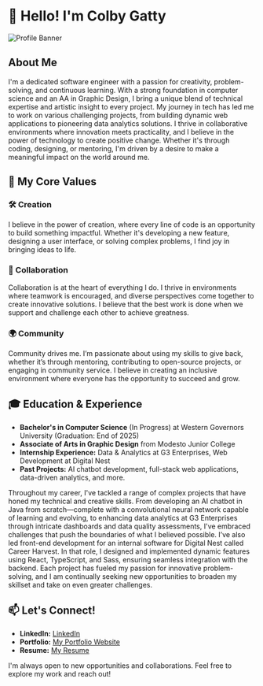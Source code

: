 # 👋 Hello! I'm **Colby Gatty**

![Profile Banner](https://i.postimg.cc/RVDYHJ2f/Untitled-design-1.png)

## About Me
I'm a dedicated software engineer with a passion for creativity, problem-solving, and continuous learning. With a strong foundation in computer science and an AA in Graphic Design, I bring a unique blend of technical expertise and artistic insight to every project. My journey in tech has led me to work on various challenging projects, from building dynamic web applications to pioneering data analytics solutions. I thrive in collaborative environments where innovation meets practicality, and I believe in the power of technology to create positive change. Whether it's through coding, designing, or mentoring, I'm driven by a desire to make a meaningful impact on the world around me.

## 🌟 My Core Values

### 🛠 Creation
I believe in the power of creation, where every line of code is an opportunity to build something impactful. Whether it's developing a new feature, designing a user interface, or solving complex problems, I find joy in bringing ideas to life.

### 🤝 Collaboration
Collaboration is at the heart of everything I do. I thrive in environments where teamwork is encouraged, and diverse perspectives come together to create innovative solutions. I believe that the best work is done when we support and challenge each other to achieve greatness.

### 🌍 Community
Community drives me. I’m passionate about using my skills to give back, whether it’s through mentoring, contributing to open-source projects, or engaging in community service. I believe in creating an inclusive environment where everyone has the opportunity to succeed and grow.

## 🎓 Education & Experience
- **Bachelor's in Computer Science** (In Progress) at Western Governors University (Graduation: End of 2025)
- **Associate of Arts in Graphic Design** from Modesto Junior College
- **Internship Experience:** Data & Analytics at G3 Enterprises, Web Development at Digital Nest
- **Past Projects:** AI chatbot development, full-stack web applications, data-driven analytics, and more.

Throughout my career, I've tackled a range of complex projects that have honed my technical and creative skills. From developing an AI chatbot in Java from scratch—complete with a convolutional neural network capable of learning and evolving, to enhancing data analytics at G3 Enterprises through intricate dashboards and data quality assessments, I've embraced challenges that push the boundaries of what I believed possible. I’ve also led front-end development for an internal software for Digital Nest called Career Harvest. In that role, I designed and implemented dynamic features using React, TypeScript, and Sass, ensuring seamless integration with the backend. Each project has fueled my passion for innovative problem-solving, and I am continually seeking new opportunities to broaden my skillset and take on even greater challenges.

## 📫 Let's Connect!
- **LinkedIn:** [LinkedIn](www.linkedin.com/in/colbygatty)
- **Portfolio:** [My Portfolio Website](https://colbygattycreates.com/)
- **Resume:** [My Resume](https://colbygattycreates.com/wp-content/uploads/2024/08/ColbyGatty_resume.pdf)

I'm always open to new opportunities and collaborations. Feel free to explore my work and reach out!
